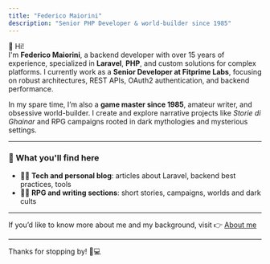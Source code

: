 ```yaml
---
title: "Federico Maiorini"
description: "Senior PHP Developer & world-builder since 1985"
---
```


👋 Hi!  
I'm **Federico Maiorini**, a backend developer with over 15 years of experience, specialized in **Laravel**, **PHP**, and custom solutions for complex platforms. I currently work as a **Senior Developer at Fitprime Labs**, focusing on robust architectures, REST APIs, OAuth2 authentication, and backend performance.

In my spare time, I’m also a **game master since 1985**, amateur writer, and obsessive world-builder. I create and explore narrative projects like *Storie di Ghainar* and RPG campaigns rooted in dark mythologies and mysterious settings.

---

### 🚀 What you'll find here

- 🧑‍💻 **Tech and personal blog**: articles about Laravel, backend best practices, tools  
- 🧙‍♂️ **RPG and writing sections**: short stories, campaigns, worlds and dark cults

---

If you’d like to know more about me and my background, visit 👉 [About me](/en/about/)

---

Thanks for stopping by! 🎲💻

